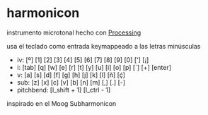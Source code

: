 # harmonicon
instrumento microtonal hecho con [Processing](https://processing.org/)

usa el teclado como entrada
keymappeado a las letras minúsculas
* iv: [º] [1] [2] [3] [4] [5] [6] [7] [8] [9] [0] ['] [¡]
* i: [tab] [q] [w] [e] [r] [t] [y] [u] [i] [o] [p] [`] [+] [enter]
* v: [a] [s] [d] [f] [g] [h] [j] [k] [l] [ñ] [ḉ]
* sub: [z] [x] [c] [v] [b] [n] [m] [,] [.] [-]
* pitchbend: [l_shift + 1] [l_ctrl - 1]

inspirado en el Moog Subharmonicon
